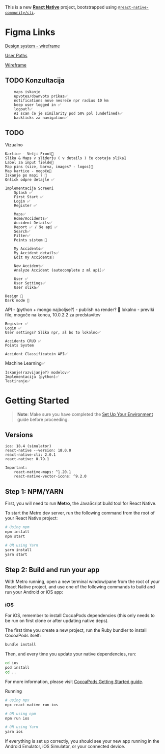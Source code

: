 This is a new [**React Native**](https://reactnative.dev) project, bootstrapped using [`@react-native-community/cli`](https://github.com/react-native-community/cli).

# Figma Links

[Design system - wireframe](https://www.figma.com/design/EQdOQNJO8Rux4EDKG7PnwK/Design-System?node-id=46-4&p=f&t=jX411xveqEsODApQ-0)

[User Paths](https://www.figma.com/board/wD20vh5swIJy49FuCIc0r8/UserPaths?node-id=0-1&p=f&t=j5cmhzRxaRK5boT4-0)

[Wireframe](https://www.figma.com/board/3pQpSxsKGlHkchWTyvFPKg/Wireframe?t=ZYRmYgJYtoxhqbdM-0)



## TODO Konzultacija
```
	maps iskanje
	upvotes/downvots prikaz✅
	notifications nove nesreče npr radius 10 km
	keep user logged in ✅
	logout?✅
	AI scan če je similarity pod 50% pol (undefined)✅
	backticks za navigation✅
```

## TODO
Vizualno
```
Kartice - Večji Front🚫
Slika & Maps v sliderju ( v details ) če obstaja slika🚫
Label za input fielde🚫
Map pins (size, barva, images? - logos)🚫
Map kartice - mogoče🚫
Iskanje po mapi ? 🚫
Onlick odpre detajle ✅

Implementacija Screeni
    Splash ✅
    First Start ✅
    Login ✅
    Register ✅

    Maps✅
    Home/Accidents✅
    Accident Details✅
    Report ✅ / še api ✅
    Search✅
    Filter✅
    Points sistem 🚫

    My Accidents✅
    My Accident details✅
    Edit my Accidents🚫

    New Accident✅
    Analyze Accident (autocomplete z ml api)✅

    User ✅
    User Settings✅
    User slika✅

Design 🚫
Dark mode 🚫
```
 
API  - (python + mongo najboljse?) - publish na render? 🚫 lokalno - prevlki file, mogoče na koncu, 10.0.2.2 za predstavitev
```
Register ✅
Login ✅
User settings? Slika npr, al bo to lokalno✅

Accidents CRUD ✅
Points System

Accident Classificatoin API✅
```

Machine Learning✅
```
Iskanje(razvijanje?) modelov✅
Implementacija (python)✅
Testiranje✅
```


# Getting Started

> **Note**: Make sure you have completed the [Set Up Your Environment](https://reactnative.dev/docs/set-up-your-environment) guide before proceeding.
## Versions
```
ios: 18.4 (simulator)
react-native --version: 18.0.0
react-native-cli: 2.0.1
react-native: 0.79.1

Important:
    react-native-maps: ^1.20.1
    react-native-vector-icons: ^9.2.0
```
## Step 1: NPM/YARN

First, you will need to run **Metro**, the JavaScript build tool for React Native.

To start the Metro dev server, run the following command from the root of your React Native project:

```sh
# Using npm
npm install
npm start

# OR using Yarn
yarn install
yarn start
```

## Step 2: Build and run your app

With Metro running, open a new terminal window/pane from the root of your React Native project, and use one of the following commands to build and run your Android or iOS app:


### iOS

For iOS, remember to install CocoaPods dependencies (this only needs to be run on first clone or after updating native deps).

The first time you create a new project, run the Ruby bundler to install CocoaPods itself:

```sh
bundle install
```

Then, and every time you update your native dependencies, run:
```sh
cd ios
pod install 
cd ..
```


For more information, please visit [CocoaPods Getting Started guide](https://guides.cocoapods.org/using/getting-started.html).



Running
```sh
# using npx
npx react-native run-ios

# OR using npm
npm run ios

# OR using Yarn
yarn ios
```

If everything is set up correctly, you should see your new app running in the Android Emulator, iOS Simulator, or your connected device.




